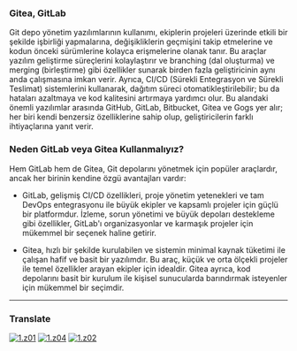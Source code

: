 ### Gitea, GitLab
Git depo yönetim yazılımlarının kullanımı, ekiplerin projeleri üzerinde etkili bir şekilde işbirliği yapmalarına, değişikliklerin geçmişini takip etmelerine ve kodun önceki sürümlerine kolayca erişmelerine olanak tanır. Bu araçlar yazılım geliştirme süreçlerini kolaylaştırır ve branching (dal oluşturma) ve merging (birleştirme) gibi özellikler sunarak birden fazla geliştiricinin aynı anda çalışmasına imkan verir. Ayrıca, CI/CD (Sürekli Entegrasyon ve Sürekli Teslimat) sistemlerini kullanarak, dağıtım süreci otomatikleştirilebilir; bu da hataları azaltmaya ve kod kalitesini artırmaya yardımcı olur. Bu alandaki önemli yazılımlar arasında GitHub, GitLab, Bitbucket, Gitea ve Gogs yer alır; her biri kendi benzersiz özelliklerine sahip olup, geliştiricilerin farklı ihtiyaçlarına yanıt verir.

### Neden GitLab veya Gitea Kullanmalıyız?
Hem GitLab hem de Gitea, Git depolarını yönetmek için popüler araçlardır, ancak her birinin kendine özgü avantajları vardır:

- GitLab, gelişmiş CI/CD özellikleri, proje yönetim yetenekleri ve tam DevOps entegrasyonu ile büyük ekipler ve kapsamlı projeler için güçlü bir platformdur. İzleme, sorun yönetimi ve büyük depoları destekleme gibi özellikler, GitLab'ı organizasyonlar ve karmaşık projeler için mükemmel bir seçenek haline getirir.

- Gitea, hızlı bir şekilde kurulabilen ve sistemin minimal kaynak tüketimi ile çalışan hafif ve basit bir yazılımdır. Bu araç, küçük ve orta ölçekli projeler ile temel özellikler arayan ekipler için idealdir. Gitea ayrıca, kod depolarını basit bir kurulum ile kişisel sunucularda barındırmak isteyenler için mükemmel bir seçimdir.

----

[z01]: README.md
[z02]: README-az.md
[z03]: README-tr.md
[z04]: README-fa.md

[1.z01]: https://raw.githubusercontent.com/samadelmakchi/samadelmakchi/main/flag/en.svg (English)
[1.z02]: https://raw.githubusercontent.com/samadelmakchi/samadelmakchi/main/flag/az.svg (Azərbaycani)
[1.z03]: https://raw.githubusercontent.com/samadelmakchi/samadelmakchi/main/flag/tr.svg (Türkisch)
[1.z04]: https://raw.githubusercontent.com/samadelmakchi/samadelmakchi/main/flag/fa.svg (فارسی)

### Translate
[![1.z01]][z01] [![1.z04]][z04] [![1.z02]][z02] 
